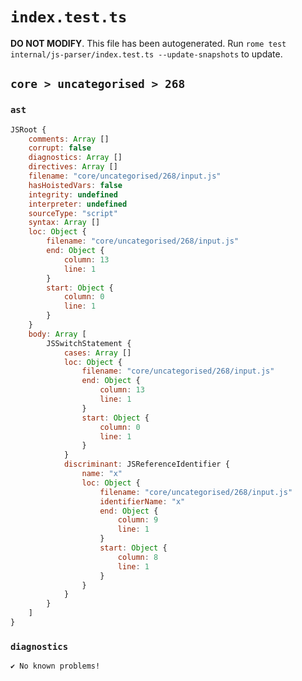 # `index.test.ts`

**DO NOT MODIFY**. This file has been autogenerated. Run `rome test internal/js-parser/index.test.ts --update-snapshots` to update.

## `core > uncategorised > 268`

### `ast`

```javascript
JSRoot {
	comments: Array []
	corrupt: false
	diagnostics: Array []
	directives: Array []
	filename: "core/uncategorised/268/input.js"
	hasHoistedVars: false
	integrity: undefined
	interpreter: undefined
	sourceType: "script"
	syntax: Array []
	loc: Object {
		filename: "core/uncategorised/268/input.js"
		end: Object {
			column: 13
			line: 1
		}
		start: Object {
			column: 0
			line: 1
		}
	}
	body: Array [
		JSSwitchStatement {
			cases: Array []
			loc: Object {
				filename: "core/uncategorised/268/input.js"
				end: Object {
					column: 13
					line: 1
				}
				start: Object {
					column: 0
					line: 1
				}
			}
			discriminant: JSReferenceIdentifier {
				name: "x"
				loc: Object {
					filename: "core/uncategorised/268/input.js"
					identifierName: "x"
					end: Object {
						column: 9
						line: 1
					}
					start: Object {
						column: 8
						line: 1
					}
				}
			}
		}
	]
}
```

### `diagnostics`

```
✔ No known problems!

```
